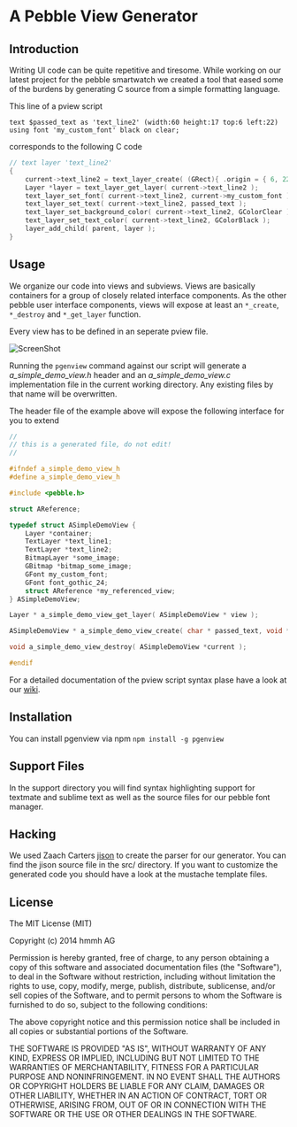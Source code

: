 A Pebble View Generator
=======================

## Introduction
Writing UI code can be quite repetitive and tiresome. While working on our latest project for the pebble smartwatch we created a tool that eased some of the burdens by generating C source from a simple formatting language. 

This line of a pview script

````
text $passed_text as 'text_line2' (width:60 height:17 top:6 left:22) using font 'my_custom_font' black on clear;
````

corresponds to the following C code
 
````C
// text layer 'text_line2'
{
    current->text_line2 = text_layer_create( (GRect){ .origin = { 6, 22 }, .size = { 60, 17 } } );
    Layer *layer = text_layer_get_layer( current->text_line2 );
    text_layer_set_font( current->text_line2, current->my_custom_font );
    text_layer_set_text( current->text_line2, passed_text );
    text_layer_set_background_color( current->text_line2, GColorClear );
    text_layer_set_text_color( current->text_line2, GColorBlack );
    layer_add_child( parent, layer );
}
````

## Usage

We organize our code into views and subviews. Views are basically containers for a group of closely related interface components. As the other pebble user interface components, views will expose at least an ````*_create````, ````*_destroy```` and ````*_get_layer```` function.

Every view has to be defined in an seperate pview file.

![ScreenShot](https://raw.githubusercontent.com/hmmh/pebble-view-generator/master/support/SyntaxHighlighting/pscript_syntax_demo.jpg)

Running the ````pgenview```` command against our script will generate a _a_simple_demo_view.h_ header and an _a_simple_demo_view.c_ implementation file in the current working directory. Any existing files by that name will be overwritten.

The header file of the example above will expose the following interface for you to extend 

````C
//
// this is a generated file, do not edit!
//

#ifndef a_simple_demo_view_h
#define a_simple_demo_view_h

#include <pebble.h>

struct AReference;

typedef struct ASimpleDemoView {
	Layer *container;
	TextLayer *text_line1;
	TextLayer *text_line2;
	BitmapLayer *some_image;
	GBitmap *bitmap_some_image;
	GFont my_custom_font;
	GFont font_gothic_24;
	struct AReference *my_referenced_view;
} ASimpleDemoView;

Layer * a_simple_demo_view_get_layer( ASimpleDemoView * view );

ASimpleDemoView * a_simple_demo_view_create( char * passed_text, void * some_data );

void a_simple_demo_view_destroy( ASimpleDemoView *current );

#endif

````

For a detailed documentation of the pview script syntax plase have a look at our [wiki](https://github.com/hmmh/pebble-view-generator/wiki/).

## Installation

You can install pgenview via npm ````npm install -g pgenview````

## Support Files

In the support directory you will find syntax highlighting support for textmate and sublime text as well as the source files for our pebble font manager.


## Hacking

We used Zaach Carters [jison](http://zaach.github.io/jison/) to create the parser for our generator. You can find the jison source file in the src/ directory.
If you want to customize the generated code you should have a look at the mustache template files.

## License
The MIT License (MIT)

Copyright (c) 2014 hmmh AG

Permission is hereby granted, free of charge, to any person obtaining a copy
of this software and associated documentation files (the "Software"), to deal
in the Software without restriction, including without limitation the rights
to use, copy, modify, merge, publish, distribute, sublicense, and/or sell
copies of the Software, and to permit persons to whom the Software is
furnished to do so, subject to the following conditions:

The above copyright notice and this permission notice shall be included in all
copies or substantial portions of the Software.

THE SOFTWARE IS PROVIDED "AS IS", WITHOUT WARRANTY OF ANY KIND, EXPRESS OR
IMPLIED, INCLUDING BUT NOT LIMITED TO THE WARRANTIES OF MERCHANTABILITY,
FITNESS FOR A PARTICULAR PURPOSE AND NONINFRINGEMENT. IN NO EVENT SHALL THE
AUTHORS OR COPYRIGHT HOLDERS BE LIABLE FOR ANY CLAIM, DAMAGES OR OTHER
LIABILITY, WHETHER IN AN ACTION OF CONTRACT, TORT OR OTHERWISE, ARISING FROM,
OUT OF OR IN CONNECTION WITH THE SOFTWARE OR THE USE OR OTHER DEALINGS IN THE
SOFTWARE.